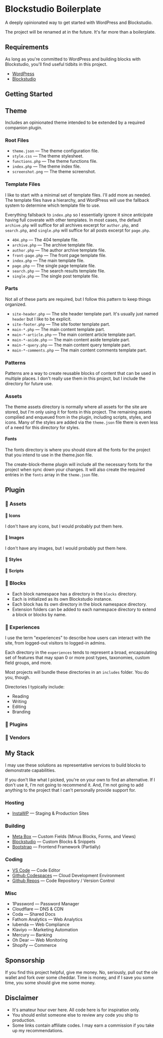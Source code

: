 # Blockstudio Boilerplate
A deeply opinionated way to get started with WordPress and Blockstudio.

The project will be renamed at in the future. It's far more than a boilerplate.

## Requirements
As long as you're committed to WordPress and building blocks with Blockstudio, you'll find useful tidbits in this project. 
- [WordPress](https://wordpress.org/)
- [Blockstudio](https://blockstudio.dev/)

## Getting Started

## Theme
Includes an opinionated theme intended to be extended by a required companion plugin. 

### Root Files

- `theme.json` — The theme configuration file.
- `style.css` — The theme stylesheet.
- `functions.php` — The theme functions file. 
- `index.php` — The theme index file.
- `screenshot.png` — The theme screenshot.

### Template Files

I like to start with a minimal set of template files. I'll add more as needed. The template files have a hierarchy, and WordPress will use the fallback system to determine which template file to use. 

Everything fallsback to `index.php` so I essentially ignore it since anticipate having full coverate with other templates. In most cases, the default `archive.php` will suffice for all archives excerpt for `author.php`, and `search.php`, and `single.php` will suffice for all posts excerpt for `page.php`.

- `404.php` — The 404 template file.
- `archive.php` — The archive template file.
- `author.php` — The author archive template file.
- `front-page.php` — The front page template file.
- `index.php` — The main template file.
- `page.php` — The single page template file.
- `search.php` — The search results template file.
- `single.php` — The single post template file.

### Parts
Not all of these parts are required, but I follow this pattern to keep things organized. 

- `site-header.php` — The site header template part. It's usually just named `header` but I like to be explicit.
- `site-footer.php` — The site footer template part.
- `main-*.php` — The main content template part.
- `main-*-article.php` —  The main content article template part.
- `main-*-aside.php` — The main content aside template part.
- `main-*-query.php` — The main content query template part.
- `main-*-comments.php` — The main content comments template part.

### Patterns
Patterns are a way to create reusable blocks of content that can be used in multiple places. I don't really use them in this project, but I include the directory for future use. 

### Assets
The theme assets directory is normally where all assets for the site are stored, but I'm only using it for fonts in this project. The remaining assets compilied and enqueued from in the plugin, including scripts, styles, and icons. Many of the styles are added via the `theme.json` file there is even less of a need for this directory for styles.

#### Fonts
The fonts directory is where you should store all the fonts for the project that you intend to use in the theme.json file.

The create-block-theme plugin will include all the necessary fonts for the project when sync down your changes. It will also create the required entries in the `fonts` array in the `theme.json` file.

## Plugin

### 📁 Assets

#### 📁 Icons
I don't have any icons, but I would probably put them here.

#### 📁 Images
I don't have any images, but I would probably put them here.

#### 📁 Styles

#### 📁 Scripts

### 📁 Blocks

- Each block namespace has a directory in the `blocks` directory.
- Each is initialized as its own Blockstudio instance.
- Each block has its own directory in the block namespace directory.
- Extension folders can be added to each namespace directory to extend a block or blocks by name.

### 📁 Experiences
I use the term "experiences" to describe how users can interact with the site, from logged-out visitors to logged-in admins. 

Each directory in the `experiences` tends to represent a broad, encapsulating set of features that may span 0 or more post types, taxonomies, custom field groups, and more. 

Most projects will bundle these directories in an `includes` folder. You do you, though.

Directories I typically include:
- Reading
- Writing
- Editing
- Branding

### 📁 Plugins

### 📁 Vendors

## My Stack
I may use these solutions as representative services to build blocks to demonstrate capabilities.

If you don't like what I picked, you're on your own to find an alternative. If I don't use it, I'm not going to recommend it. And, I'm not going to add anything to the project that I can't personally provide support for.

### Hosting
- [InstaWP](https://app.instawp.io/register?ref=39TUWaLAzX) — Staging & Production Sites

### Building
- [Meta Box](https://metabox.sjv.io/XYbB05) — Custom Fields (Minus Blocks, Forms, and Views)
- [Blockstudio](https://blockstudio.dev/) — Custom Blocks & Snippets
- [Bootstrap](https://getbootstrap.com/) — Frontend Framework (Partially)

### Coding
- [VS Code](https://code.visualstudio.com/) — Code Editor
- [Github Codespaces](https://github.com/features/codespaces) — Cloud Development Environment
- [Github Repos](https://github.com/) — Code Repository / Version Control

### Misc
- 1Password — Password Manager
- Cloudflare — DNS & CDN
- Coda — Shared Docs
- Fathom Analytics — Web Analytics
- Iubenda — Web Compliance
- Klaviyo — Marketing Automation
- Mercury — Banking
- Oh Dear — Web Monitoring
- Shopify — Commerce

## Sponsorship
If you find this project helpful, give me money. No, seriously, pull out the ole wallet and fork over some cheddar. Time is money, and if I save you some time, you some should give me some money.

## Disclaimer
- It's amateur hour over here. All code here is for inspiration only.
- You should enlist someone else to review any code you ship to production.
- Some links contain affiliate codes. I may earn a commission if you take up my recommendations.